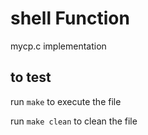 # shell Function

mycp.c implementation

## to test

run `make` to execute the file

run `make clean` to clean the file

<!-- file to file 
./mycp file.txt file2.txt

<!--file to dir 
./mycp file1 file2

<!-- dir to dir 
./mycp -R file1 file2
